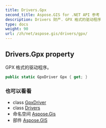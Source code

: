 ```yaml
---
title: Drivers.Gpx
second_title: Aspose.GIS for .NET API 参考
description: Drivers 财产. GPX 格式的驱动程序
type: docs
weight: 90
url: /zh/net/aspose.gis/drivers/gpx/
---
```

## Drivers.Gpx property

GPX 格式的驱动程序。

```csharp
public static GpxDriver Gpx { get; }
```

### 也可以看看

* class [GpxDriver](../../../aspose.gis.formats.gpx/gpxdriver/)
* class [Drivers](../)
* 命名空间 [Aspose.Gis](../../drivers/)
* 部件 [Aspose.GIS](../../../)


